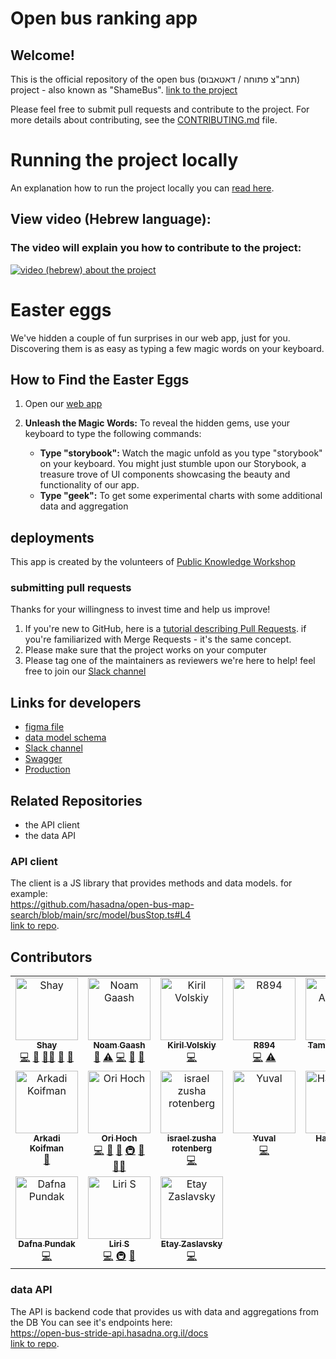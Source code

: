 # Open bus ranking app

## Welcome!
This is the official repository of the open bus (תחב"צ פתוחה / דאטאבוס) project - also known as "ShameBus".
[link to the project](https://open-bus-map-search.hasadna.org.il/dashboard)

Please feel free to submit pull requests and contribute to the project.
For more details about contributing, see the [CONTRIBUTING.md](CONTRIBUTING.md) file.

# Running the project locally
An explanation how to run the project locally you can [read here](CONTRIBUTING.md#running-the-project-on-a-local-environment).

## View video (Hebrew language):
### The video will explain you how to contribute to the project:   
[![video (hebrew) about the project](https://img.youtube.com/vi/6H6jkJCVhgk/0.jpg)](https://www.youtube.com/watch?v=6H6jkJCVhgk)

# Easter eggs
We've hidden a couple of fun surprises in our web app, just for you. Discovering them is as easy as typing a few magic words on your keyboard.

## How to Find the Easter Eggs
1. Open our [web app](https://open-bus-map-search.hasadna.org.il/dashboard)
2. **Unleash the Magic Words:**
   To reveal the hidden gems, use your keyboard to type the following commands:

   - **Type "storybook":**
     Watch the magic unfold as you type "storybook" on your keyboard. You might just stumble upon our Storybook, a treasure trove of UI components showcasing the beauty and functionality of our app.
   - **Type "geek":**
     To get some experimental charts with some additional data and aggregation


## deployments

This app is created by the volunteers of [Public Knowledge Workshop](https://www.hasadna.org.il/)

### submitting pull requests
Thanks for your willingness to invest time and help us improve!
1. If you're new to GitHub, here is a [tutorial describing Pull Requests](https://docs.github.com/en/pull-requests/collaborating-with-pull-requests/proposing-changes-to-your-work-with-pull-requests/creating-a-pull-request). if you're familiarized with Merge Requests - it's the same concept.
2. Please make sure that the project works on your computer
3. Please tag one of the maintainers as reviewers
we're here to help! feel free to join our [Slack channel](https://join.slack.com/t/hasadna/shared_invite/zt-21qipktl1-7yF4FYJVxAqXl0wE4DlMKQ) 

## Links for developers
* [figma file](https://www.figma.com/file/Plw8Uuu6U96CcX5tJyRMoW/Public-Transportation-visual-informaiton?node-id=0%3A1&t=EJCQpeg5zSbVXLUx-0)
* [data model schema](https://github.com/hasadna/open-bus-stride-db/blob/main/DATA_MODEL.md)
* [Slack channel](https://join.slack.com/t/hasadna/shared_invite/zt-21qipktl1-7yF4FYJVxAqXl0wE4DlMKQ)
* [Swagger](https://open-bus-stride-api.hasadna.org.il/docs)
* [Production](https://open-bus-map-search.hasadna.org.il/dashboard)

## Related Repositories 
- the API client
- the data API

### API client
The client is a JS library that provides methods and data models. for example:  
https://github.com/hasadna/open-bus-map-search/blob/main/src/model/busStop.ts#L4   
[link to repo](https://github.com/iliakap/open-bus-stride-client).


## Contributors

<!-- ALL-CONTRIBUTORS-LIST:START - Do not remove or modify this section -->
<!-- prettier-ignore-start -->
<!-- markdownlint-disable -->
<table>
  <tbody>
    <tr>
      <td align="center" valign="top" width="14.28%"><a href="https://github.com/ShayAdler"><img src="https://avatars.githubusercontent.com/u/61648359?v=4?s=100" width="100px;" alt="Shay"/><br /><sub><b>Shay</b></sub></a><br /><a href="#code-ShayAdler" title="Code">💻</a> <a href="#doc-ShayAdler" title="Documentation">📖</a> <a href="#mentoring-ShayAdler" title="Mentoring">🧑‍🏫</a> <a href="#ideas-ShayAdler" title="Ideas, Planning, & Feedback">🤔</a> <a href="#research-ShayAdler" title="Research">🔬</a></td>
      <td align="center" valign="top" width="14.28%"><a href="http://noam-gaash.co.il"><img src="https://avatars.githubusercontent.com/u/11145132?v=4?s=100" width="100px;" alt="Noam Gaash"/><br /><sub><b>Noam Gaash</b></sub></a><br /><a href="#projectManagement-NoamGaash" title="Project Management">📆</a> <a href="#test-NoamGaash" title="Tests">⚠️</a> <a href="#code-NoamGaash" title="Code">💻</a> <a href="#doc-NoamGaash" title="Documentation">📖</a> <a href="#review-NoamGaash" title="Reviewed Pull Requests">👀</a></td>
      <td align="center" valign="top" width="14.28%"><a href="https://github.com/KirilCycle"><img src="https://avatars.githubusercontent.com/u/118115736?v=4?s=100" width="100px;" alt="Kiril Volskiy"/><br /><sub><b>Kiril Volskiy</b></sub></a><br /><a href="#code-KirilCycle" title="Code">💻</a></td>
      <td align="center" valign="top" width="14.28%"><a href="https://github.com/R894"><img src="https://avatars.githubusercontent.com/u/54629307?v=4?s=100" width="100px;" alt="R894"/><br /><sub><b>R894</b></sub></a><br /><a href="#code-R894" title="Code">💻</a> <a href="#test-R894" title="Tests">⚠️</a></td>
      <td align="center" valign="top" width="14.28%"><a href="https://www.linkedin.com/in/tamir-abutbul-10a695178/"><img src="https://avatars.githubusercontent.com/u/34707669?v=4?s=100" width="100px;" alt="Tamir Abutbul"/><br /><sub><b>Tamir Abutbul</b></sub></a><br /><a href="#code-Tamir198" title="Code">💻</a> <a href="#review-Tamir198" title="Reviewed Pull Requests">👀</a></td>
      <td align="center" valign="top" width="14.28%"><a href="https://github.com/aviv1620"><img src="https://avatars.githubusercontent.com/u/44925669?v=4?s=100" width="100px;" alt="aviv1620"/><br /><sub><b>aviv1620</b></sub></a><br /><a href="#review-aviv1620" title="Reviewed Pull Requests">👀</a> <a href="#code-aviv1620" title="Code">💻</a></td>
      <td align="center" valign="top" width="14.28%"><a href="https://github.com/davis0011"><img src="https://avatars.githubusercontent.com/u/104071579?v=4?s=100" width="100px;" alt="davis0011"/><br /><sub><b>davis0011</b></sub></a><br /><a href="#code-davis0011" title="Code">💻</a></td>
    </tr>
    <tr>
      <td align="center" valign="top" width="14.28%"><a href="https://arkadik94.github.io/"><img src="https://avatars.githubusercontent.com/u/76536506?v=4?s=100" width="100px;" alt="Arkadi Koifman"/><br /><sub><b>Arkadi Koifman</b></sub></a><br /><a href="#review-ArkadiK94" title="Reviewed Pull Requests">👀</a></td>
      <td align="center" valign="top" width="14.28%"><a href="https://github.com/OriHoch"><img src="https://avatars.githubusercontent.com/u/1198854?v=4?s=100" width="100px;" alt="Ori Hoch"/><br /><sub><b>Ori Hoch</b></sub></a><br /><a href="#code-OriHoch" title="Code">💻</a> <a href="#data-OriHoch" title="Data">🔣</a> <a href="#doc-OriHoch" title="Documentation">📖</a> <a href="#infra-OriHoch" title="Infrastructure (Hosting, Build-Tools, etc)">🚇</a> <a href="#maintenance-OriHoch" title="Maintenance">🚧</a> <a href="#mentoring-OriHoch" title="Mentoring">🧑‍🏫</a></td>
      <td align="center" valign="top" width="14.28%"><a href="https://github.com/zushar"><img src="https://avatars.githubusercontent.com/u/100128949?v=4?s=100" width="100px;" alt="israel zusha rotenberg"/><br /><sub><b>israel zusha rotenberg</b></sub></a><br /><a href="#code-zushar" title="Code">💻</a></td>
      <td align="center" valign="top" width="14.28%"><a href="https://github.com/YuvalMasada"><img src="https://avatars.githubusercontent.com/u/5049780?v=4?s=100" width="100px;" alt="Yuval"/><br /><sub><b>Yuval</b></sub></a><br /><a href="#code-YuvalMasada" title="Code">💻</a></td>
      <td align="center" valign="top" width="14.28%"><a href="https://github.com/Haswell-s"><img src="https://avatars.githubusercontent.com/u/62185136?v=4?s=100" width="100px;" alt="Haswell-s"/><br /><sub><b>Haswell-s</b></sub></a><br /><a href="#code-Haswell-s" title="Code">💻</a></td>
      <td align="center" valign="top" width="14.28%"><a href="https://github.com/itsoriki"><img src="https://avatars.githubusercontent.com/u/93577239?v=4?s=100" width="100px;" alt="Ori Hazan"/><br /><sub><b>Ori Hazan</b></sub></a><br /><a href="#code-itsoriki" title="Code">💻</a></td>
      <td align="center" valign="top" width="14.28%"><a href="https://github.com/dorinzrihen"><img src="https://avatars.githubusercontent.com/u/20385035?v=4?s=100" width="100px;" alt="dorinzrihen"/><br /><sub><b>dorinzrihen</b></sub></a><br /><a href="#code-dorinzrihen" title="Code">💻</a></td>
    </tr>
    <tr>
      <td align="center" valign="top" width="14.28%"><a href="https://portfolio-next-js-phi.vercel.app/"><img src="https://avatars.githubusercontent.com/u/57066118?v=4?s=100" width="100px;" alt="Dafna Pundak"/><br /><sub><b>Dafna Pundak</b></sub></a><br /><a href="#code-DafnaPundak" title="Code">💻</a></td>
      <td align="center" valign="top" width="14.28%"><a href="https://reallyliri.com"><img src="https://avatars.githubusercontent.com/u/16985735?v=4?s=100" width="100px;" alt="Liri S"/><br /><sub><b>Liri S</b></sub></a><br /><a href="#code-ReallyLiri" title="Code">💻</a> <a href="#infra-ReallyLiri" title="Infrastructure (Hosting, Build-Tools, etc)">🚇</a> <a href="#ideas-ReallyLiri" title="Ideas, Planning, & Feedback">🤔</a></td>
      <td align="center" valign="top" width="14.28%"><a href="https://github.com/EtayZaslavsky"><img src="https://avatars.githubusercontent.com/u/105246259?v=4?s=100" width="100px;" alt="Etay Zaslavsky"/><br /><sub><b>Etay Zaslavsky</b></sub></a><br /><a href="#code-EtayZaslavsky" title="Code">💻</a></td>
    </tr>
  </tbody>
</table>

<!-- markdownlint-restore -->
<!-- prettier-ignore-end -->

<!-- ALL-CONTRIBUTORS-LIST:END -->

### data API
The API is backend code that provides us with data and aggregations from the DB
You can see it's endpoints here:   
https://open-bus-stride-api.hasadna.org.il/docs     
[link to repo](https://github.com/hasadna/open-bus-stride-api).